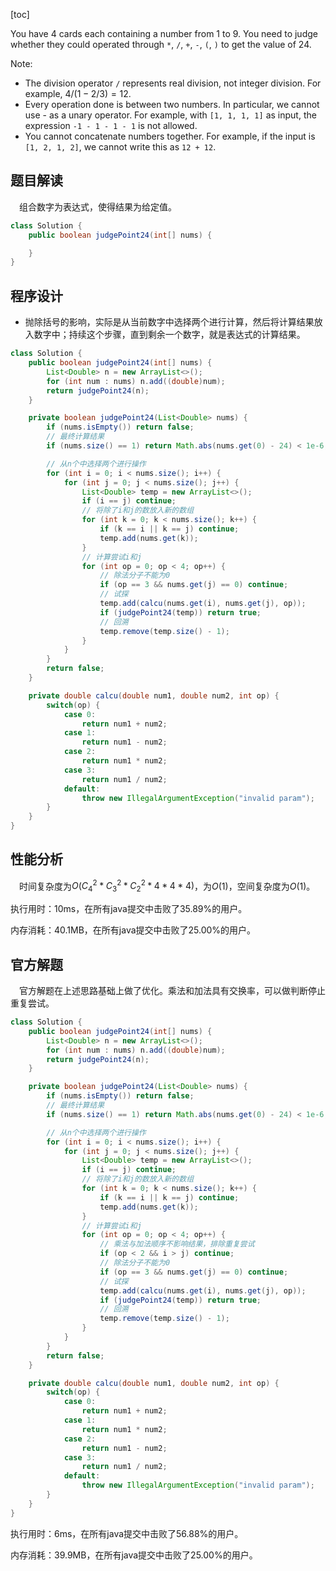 [toc]

You have 4 cards each containing a number from 1 to 9. You need to judge whether they could operated through `*`, `/`, `+`, `-`, `(`, `)` to get the value of 24.



Note:

* The division operator `/` represents real division, not integer division. For example, $4 / (1 - 2/3) = 12$.
* Every operation done is between two numbers. In particular, we cannot use - as a unary operator. For example, with `[1, 1, 1, 1]` as input, the expression `-1 - 1 - 1 - 1` is not allowed.
* You cannot concatenate numbers together. For example, if the input is `[1, 2, 1, 2]`, we cannot write this as `12 + 12`.



## 题目解读

&emsp;组合数字为表达式，使得结果为给定值。

```java
class Solution {
    public boolean judgePoint24(int[] nums) {

    }
}
```

## 程序设计

* 抛除括号的影响，实际是从当前数字中选择两个进行计算，然后将计算结果放入数字中；持续这个步骤，直到剩余一个数字，就是表达式的计算结果。

```java
class Solution {
    public boolean judgePoint24(int[] nums) {
        List<Double> n = new ArrayList<>();
        for (int num : nums) n.add((double)num);
        return judgePoint24(n); 
    }

    private boolean judgePoint24(List<Double> nums) {
        if (nums.isEmpty()) return false;
        // 最终计算结果
        if (nums.size() == 1) return Math.abs(nums.get(0) - 24) < 1e-6;

        // 从n个中选择两个进行操作
        for (int i = 0; i < nums.size(); i++) {
            for (int j = 0; j < nums.size(); j++) {
                List<Double> temp = new ArrayList<>();
                if (i == j) continue;
                // 将除了i和j的数放入新的数组
                for (int k = 0; k < nums.size(); k++) {
                    if (k == i || k == j) continue;
                    temp.add(nums.get(k));
                }
                // 计算尝试i和j
                for (int op = 0; op < 4; op++) {
                    // 除法分子不能为0
                    if (op == 3 && nums.get(j) == 0) continue;
                    // 试探
                    temp.add(calcu(nums.get(i), nums.get(j), op));
                    if (judgePoint24(temp)) return true;
                    // 回溯
                    temp.remove(temp.size() - 1);
                }
            }
        }
        return false;
    }

    private double calcu(double num1, double num2, int op) {
        switch(op) {
            case 0:
                return num1 + num2;
            case 1:
                return num1 - num2;
            case 2:
                return num1 * num2;
            case 3:
                return num1 / num2;
            default:
                throw new IllegalArgumentException("invalid param");
        }
    }
}
```

## 性能分析

&emsp;时间复杂度为$O(C_4^2 * C_3^2 * C_2^2 * 4 * 4 * 4)$，为$O(1)$，空间复杂度为$O(1)$。

执行用时：10ms，在所有java提交中击败了35.89%的用户。

内存消耗：40.1MB，在所有java提交中击败了25.00%的用户。

## 官方解题

&emsp;官方解题在上述思路基础上做了优化。乘法和加法具有交换率，可以做判断停止重复尝试。

```java
class Solution {
    public boolean judgePoint24(int[] nums) {
        List<Double> n = new ArrayList<>();
        for (int num : nums) n.add((double)num);
        return judgePoint24(n); 
    }

    private boolean judgePoint24(List<Double> nums) {
        if (nums.isEmpty()) return false;
        // 最终计算结果
        if (nums.size() == 1) return Math.abs(nums.get(0) - 24) < 1e-6;

        // 从n个中选择两个进行操作
        for (int i = 0; i < nums.size(); i++) {
            for (int j = 0; j < nums.size(); j++) {
                List<Double> temp = new ArrayList<>();
                if (i == j) continue;
                // 将除了i和j的数放入新的数组
                for (int k = 0; k < nums.size(); k++) {
                    if (k == i || k == j) continue;
                    temp.add(nums.get(k));
                }
                // 计算尝试i和j
                for (int op = 0; op < 4; op++) {
                    // 乘法与加法顺序不影响结果，排除重复尝试
                    if (op < 2 && i > j) continue;
                    // 除法分子不能为0
                    if (op == 3 && nums.get(j) == 0) continue;
                    // 试探
                    temp.add(calcu(nums.get(i), nums.get(j), op));
                    if (judgePoint24(temp)) return true;
                    // 回溯
                    temp.remove(temp.size() - 1);
                }
            }
        }
        return false;
    }

    private double calcu(double num1, double num2, int op) {
        switch(op) {
            case 0:
                return num1 + num2;
            case 1:
                return num1 * num2;
            case 2:
                return num1 - num2;
            case 3:
                return num1 / num2;
            default:
                throw new IllegalArgumentException("invalid param");
        }
    }
}
```

执行用时：6ms，在所有java提交中击败了56.88%的用户。

内存消耗：39.9MB，在所有java提交中击败了25.00%的用户。